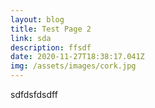 ```yaml
---
layout: blog
title: Test Page 2
link: sda
description: ffsdf
date: 2020-11-27T18:38:17.041Z
img: /assets/images/cork.jpg
---
```

sdfdsfdsdff